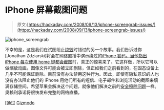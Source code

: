 # IPhone 屏幕截图问题

> 原文:[https://hackaday.com/2008/09/13/iphone-screengrab-issues/](https://hackaday.com/2008/09/13/iphone-screengrab-issues/)

![](../Images/a435aa07a46d15124f5194bb0ea07eea.png "iphone_screengrab")

不幸的是，这是我们在试图阻止[烧毁](http://hackaday.com/2008/09/11/hack-a-day-2-electric-boogaloo/)时错过的另一个故事。我们告诉过你[Jonathan Zdziarski]将会在网络直播中演示绕过的[iPhone 锁码。当他指出](http://hackaday.com/2008/09/06/bypassing-the-iphone-passcode-lock-in-live-webcast/) [iPhone 每次使用 home 键都会截图](http://blog.wired.com/gadgets/2008/09/hacker-says-sec.html)时，真正的惊喜来了。它这样做，所以它可以做缩放动画。图像文件可能会被立即删除，但正如我们之前看到的，在固态设备上几乎不可能保证删除。目前没有办法禁用这种行为。因此，即使有隐私意识的人也没有办法阻止他们的 iPhone 用他们所有的短信、电子邮件和浏览活动的截图来填满存储空间。希望苹果会解决这个问题，就像他们解决之前的[安全擦除问题](http://hackaday.com/2008/06/25/iphone-20-adds-secure-wipe/)一样。奥赖利承诺将很快发布完整的网络直播。

[通过 [Gizmodo](http://gizmodo.com/5048711/iphone-snaps-and-saves-a-recoverable-screengrab-with-every-home-button-press)